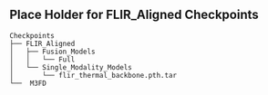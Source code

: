 ## Place Holder for FLIR_Aligned Checkpoints

```
Checkpoints
├── FLIR_Aligned
│   ├── Fusion_Models
│   │   └── Full
│   └── Single_Modality_Models
│       └── flir_thermal_backbone.pth.tar
└──  M3FD
